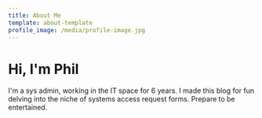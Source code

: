 ```yaml
---
title: About Me
template: about-template
profile_image: /media/profile-image.jpg
---
```

# Hi, I'm Phil

I'm a sys admin, working in the IT space for 6 years. I made this blog for fun delving into the niche of systems access request forms. Prepare to be entertained.